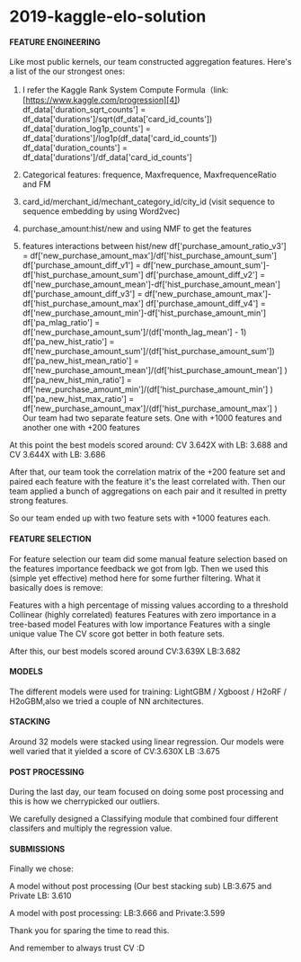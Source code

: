 # 2019-kaggle-elo-solution

#### FEATURE ENGINEERING
Like most public kernels, our team constructed aggregation features. Here's a list of the our strongest ones:

1. I refer the Kaggle Rank System Compute Formula（link:[https://www.kaggle.com/progression][4])
    df_data['duration_sqrt_counts'] = df_data['durations']/sqrt(df_data['card_id_counts'])
    df_data['duration_log1p_counts'] = df_data['durations']/log1p(df_data['card_id_counts'])
    df_data['duration_counts'] = df_data['durations']/df_data['card_id_counts']

2. Categorical features: frequence, Maxfrequence, MaxfrequenceRatio and FM 

3. card_id/merchant_id/mechant_category_id/city_id (visit sequence to sequence embedding by using Word2vec)

4. purchase_amount:hist/new and using NMF to get the features

5. features interactions between hist/new
            df['purchase_amount_ratio_v3'] =                              df['new_purchase_amount_max']/df['hist_purchase_amount_sum']
            df['purchase_amount_diff_v1'] = df['new_purchase_amount_sum']-df['hist_purchase_amount_sum']
            df['purchase_amount_diff_v2'] = df['new_purchase_amount_mean']-df['hist_purchase_amount_mean']
            df['purchase_amount_diff_v3'] = df['new_purchase_amount_max']-df['hist_purchase_amount_max']
            df['purchase_amount_diff_v4'] = df['new_purchase_amount_min']-df['hist_purchase_amount_min']
            df['pa_mlag_ratio'] = df['new_purchase_amount_sum']/(df['month_lag_mean'] - 1)
            df['pa_new_hist_ratio'] = df['new_purchase_amount_sum']/(df['hist_purchase_amount_sum'])
            df['pa_new_hist_mean_ratio'] = df['new_purchase_amount_mean']/(df['hist_purchase_amount_mean'] )
            df['pa_new_hist_min_ratio'] = df['new_purchase_amount_min']/(df['hist_purchase_amount_min'] )
            df['pa_new_hist_max_ratio'] = df['new_purchase_amount_max']/(df['hist_purchase_amount_max'] )
Our team had two separate feature sets. One with +1000 features and another one with +200 features

At this point the best models scored around: CV 3.642X with LB: 3.688 and CV 3.644X with LB: 3.686

After that, our team took the correlation matrix of the +200 feature set and paired each feature with the feature it's the least correlated with. 
Then our team applied a bunch of aggregations on each pair and it resulted in pretty strong features.

So our team ended up with two feature sets with +1000 features each.

#### FEATURE SELECTION
For feature selection our team did some manual feature selection based on the features importance feedback we got from lgb. Then we used this (simple yet effective) method here for some further filtering. What it basically does is remove:

Features with a high percentage of missing values according to a
threshold
Collinear (highly correlated) features
Features with zero importance in a tree-based model
Features with low importance
Features with a single unique value
The CV score got better in both feature sets.

After this, our best models scored around CV:3.639X LB:3.682

#### MODELS
The different models were used for training: LightGBM / Xgboost / H2oRF / H2oGBM,also we tried a couple of NN architectures.

#### STACKING
Around 32 models were stacked using linear regression. Our models were well varied that it yielded a score of CV:3.630X LB :3.675

#### POST PROCESSING
During the last day, our team focused on doing some post processing and this is how we cherrypicked our outliers.

We carefully designed a Classifying module that combined four different classifers and multiply the regression value.

#### SUBMISSIONS
Finally we chose:

A model without post processing (Our best stacking sub) LB:3.675 and Private LB: 3.610

A model with post processing: LB:3.666 and Private:3.599

Thank you for sparing the time to read this.

And remember to always trust CV :D